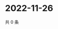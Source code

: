 # 2022-11-26

共 0 条

<!-- BEGIN WEIBO -->
<!-- 最后更新时间 Sat Nov 26 2022 06:13:41 GMT+0800 (China Standard Time) -->

<!-- END WEIBO -->

